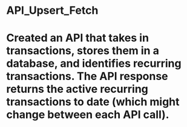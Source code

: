 # API_Upsert_Fetch
# Created an API that takes in transactions, stores them in a database, and identifies recurring transactions. The API response returns the active recurring transactions to date (which might change between each API call).
